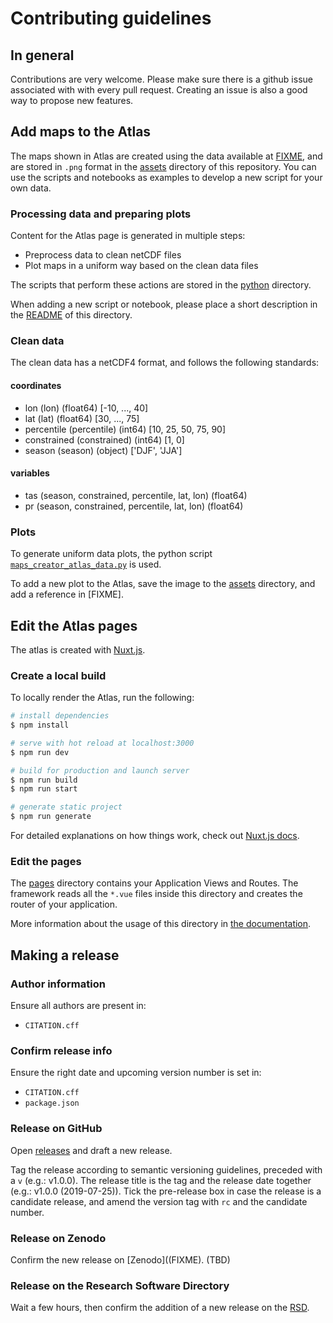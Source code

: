 # Contributing guidelines

## In general

Contributions are very welcome. Please make sure there is a github issue
associated with with every pull request. Creating an issue is also a good way to
propose new features.

## Add maps to the Atlas

The maps shown in Atlas are created using the data available at [FIXME](FIXME),
and are stored in `.png` format in the [assets](./assets) directory of this
repository. You can use the scripts and notebooks as examples to develop a new
script for your own data.

### Processing data and preparing plots

Content for the Atlas page is generated in multiple steps:

- Preprocess data to clean netCDF files
- Plot maps in a uniform way based on the clean data files

The scripts that perform these actions are stored in the [python](./python)
directory.

When adding a new script or notebook, please place a short description in the
[README](./python/README.md) of this directory.

### Clean data

The clean data has a netCDF4 format, and follows the following standards:

#### coordinates

- lon (lon) (float64) [-10, ..., 40]
- lat (lat) (float64) [30, ..., 75]
- percentile (percentile) (int64) [10, 25, 50, 75, 90]
- constrained (constrained) (int64) [1, 0]
- season (season) (object) ['DJF', 'JJA']

#### variables

- tas (season, constrained, percentile, lat, lon) (float64)
- pr (season, constrained, percentile, lat, lon) (float64)

### Plots

To generate uniform data plots, the python script
[`maps_creator_atlas_data.py`](python/maps_creator_atlas_data.py) is used.

To add a new plot to the Atlas, save the image to the [assets](./assets)
directory, and add a reference in [FIXME].

## Edit the Atlas pages

The atlas is created with
[Nuxt.js](https://nuxtjs.org/docs/get-started/installation).

### Create a local build

To locally render the Atlas, run the following:

```bash
# install dependencies
$ npm install

# serve with hot reload at localhost:3000
$ npm run dev

# build for production and launch server
$ npm run build
$ npm run start

# generate static project
$ npm run generate
```

For detailed explanations on how things work, check out [Nuxt.js
docs](https://nuxtjs.org).

### Edit the pages

The [pages](./pages) directory contains your Application Views and Routes. The
framework reads all the `*.vue` files inside this directory and creates the
router of your application.

More information about the usage of this directory in [the
documentation](https://nuxtjs.org/guide/routing).

## Making a release

### Author information

Ensure all authors are present in:

- `CITATION.cff`

### Confirm release info

Ensure the right date and upcoming version number is set in:

- `CITATION.cff`
- `package.json`

### Release on GitHub

Open [releases](https://github.com/eucp-project/atlas/releases) and draft a new
release.

Tag the release according to semantic versioning guidelines, preceded with a `v`
(e.g.: v1.0.0). The release title is the tag and the release date together
(e.g.: v1.0.0 (2019-07-25)). Tick the pre-release box in case the release is a
candidate release, and amend the version tag with `rc` and the candidate number.

### Release on Zenodo

Confirm the new release on [Zenodo]((FIXME). (TBD)

### Release on the Research Software Directory

Wait a few hours, then confirm the addition of a new release on the
[RSD](https://www.research-software.nl/software/eucp-atlas).
